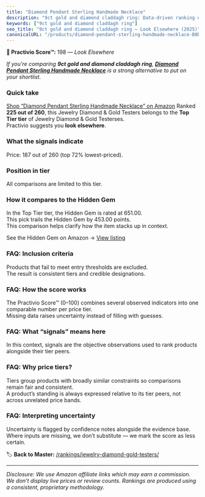```yaml
---
title: "Diamond Pendant Sterling Handmade Necklace"
description: "9ct gold and diamond claddagh ring: Data-driven ranking using the Practivio Score™. Positioned by quality, value, demand, findability, momentum."
keywords: ["9ct gold and diamond claddagh ring"]
seo_title: "9ct gold and diamond claddagh ring — Look Elsewhere (2025)"
canonicalURL: "/products/diamond-pendant-sterling-handmade-necklace-B0DLT3KGSJ/"
---
```


**🚫 Practivio Score™:** 198 — _Look Elsewhere_


*If you're comparing **9ct gold and diamond claddagh ring**, **[Diamond Pendant Sterling Handmade Necklace](https://www.amazon.com/dp/B0DLT3KGSJ?tag=practivio-20)** is a strong alternative to put on your shortlist.*
### Quick take
[Shop “Diamond Pendant Sterling Handmade Necklace” on Amazon](https://www.amazon.com/dp/B0DLT3KGSJ?tag=practivio-20)
Ranked **225 out of 260**, this Jewelry Diamond & Gold Testers belongs to the **Top Tier tier** of Jewelry Diamond & Gold Testerses.  
Practivio suggests you **look elsewhere**.

### What the signals indicate
Price: 187 out of 260 (top 72% lowest-priced).  

### Position in tier
All comparisons are limited to this tier.

### How it compares to the Hidden Gem
In the Top Tier tier, the Hidden Gem is rated at 651.00.  
This pick trails the Hidden Gem by 453.00 points.  
This comparison helps clarify how the item stacks up in context.  

See the Hidden Gem on Amazon → [View listing](https://www.amazon.com/dp/B004QYR8U6?tag=practivio-20)

### FAQ: Inclusion criteria
Products that fail to meet entry thresholds are excluded.  
The result is consistent tiers and credible designations.

### FAQ: How the score works
The Practivio Score™ (0–100) combines several observed indicators into one comparable number per price tier.  
Missing data raises uncertainty instead of filling with guesses.

### FAQ: What “signals” means here
In this context, signals are the objective observations used to rank products alongside their tier peers.

### FAQ: Why price tiers?
Tiers group products with broadly similar constraints so comparisons remain fair and consistent.  
A product’s standing is always expressed relative to its tier peers, not across unrelated price bands.

### FAQ: Interpreting uncertainty
Uncertainty is flagged by confidence notes alongside the evidence base.  
Where inputs are missing, we don’t substitute — we mark the score as less certain.


🏷️ **Back to Master:** [/rankings/jewelry-diamond-gold-testers/](/rankings/jewelry-diamond-gold-testers/)

---
_Disclosure: We use Amazon affiliate links which may earn a commission. We don’t display live prices or review counts. Rankings are produced using a consistent, proprietary methodology._
